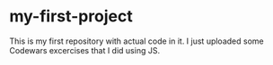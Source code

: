 # my-first-project
This is my first repository with actual code in it. I just uploaded some Codewars excercises that I did using JS.
